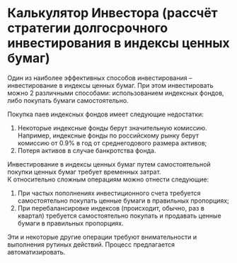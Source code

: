 # Калькулятор Инвестора (рассчёт стратегии долгосрочного инвестирования в индексы ценных бумаг)
Один из наиболее эффективных способов инвестирования – инвестирование в индексы ценных бумаг. При этом инвестировать можно 2 различными способами: использованием индексных фондов, либо покупать бумаги самостоятельно.</br>

Покупка паев индексных фондов имеет следующие недостатки:
1)	Некоторые индексные фонды берут значительную комиссию. Например, индексные фонды по российскому рынку берут комиссию от 0.9% в год от среднегодового размера активов;
2)	Потеря активов в случае банкротства фонда.

Инвестирование в индексы ценных бумаг путем самостоятельной покупки ценных бумаг требует временных затрат.</br>
К относительно сложным операциям можно отнести следующие:
1)	При частых пополнениях инвестиционного счета требуется самостоятельно покупать ценные бумаги в правильных пропорциях;
2)	При перебалансировке индексов (происходит, обычно, раз в квартал) требуется самостоятельно покупать и продавать ценные бумаги в правильных пропорциях.

Эти и некоторые другие операции требуют внимательности и выполнения рутиных действий. Процесс предлагается автоматизировать.

